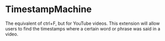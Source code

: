 # TimestampMachine

The equivalent of ctrl+F, but for YouTube videos. This extension will allow users to find the timestamps where a certain word or phrase was said in a video.